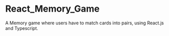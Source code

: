 # React_Memory_Game
A Memory game where users have to match cards into pairs, using React.js and Typescript.
